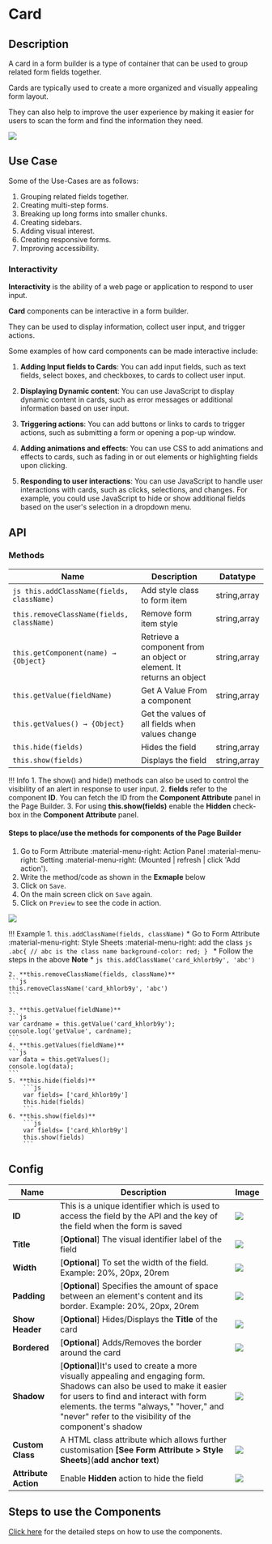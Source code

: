 # Card

## Description

A card in a form builder is a type of container that can be used to group related form fields together.

Cards are typically used to create a more organized and visually appealing form layout.

They can also help to improve the user experience by making it easier for users to scan the form and find the information they need.

<img src= "/apps/components/img/card.png">

## Use Case

Some of the Use-Cases are as follows:

1. Grouping related fields together.
2. Creating multi-step forms.
3. Breaking up long forms into smaller chunks.
4. Creating sidebars.
5. Adding visual interest.
6. Creating responsive forms.
7. Improving accessibility.

### Interactivity

**Interactivity** is the ability of a web page or application to respond to user input.

**Card** components can be interactive in a form builder.

They can be used to display information, collect user input, and trigger actions.

Some examples of how card components can be made interactive include:

1. **Adding Input fields to Cards**: You can add input fields, such as text fields, select boxes, and checkboxes, to cards to collect user input.

2. **Displaying Dynamic content**: You can use JavaScript to display dynamic content in cards, such as error messages or additional information based on user input.

3. **Triggering actions**: You can add buttons or links to cards to trigger actions, such as submitting a form or opening a pop-up window.

4. **Adding animations and effects**: You can use CSS to add animations and effects to cards, such as fading in or out elements or highlighting fields upon clicking.

5. **Responding to user interactions**: You can use JavaScript to handle user interactions with cards, such as clicks, selections, and changes. For example, you could use JavaScript to hide or show additional fields based on the user's selection in a dropdown menu.

## API

### Methods

| **Name**| **Description**|**Datatype**|
|----------------------|---------------------------------------------------------------------|-----|
|`js this.addClassName(fields, className)`|Add style class to form item|string,array|
|`this.removeClassName(fields, className)`|Remove form item style|string,array|
|`this.getComponent(name) → {Object}`|Retrieve a component from an object or element. It returns an object|string,array|
|`this.getValue(fieldName)`|Get A Value From a component|string,array|
|`this.getValues() → {Object}`|Get the values of all fields when values change|
|`this.hide(fields)`|Hides the field|string,array|
|`this.show(fields)`|Displays the field|string,array|

!!! Info
    1. The show() and hide() methods can also be used to control the visibility of an alert in response to user input.
    2. **fields** refer to the component **ID**. You can fetch the ID from the **Component Attribute** panel in the Page Builder.
    3. For using **this.show(fields)** enable the **Hidden** check-box in the **Component Attribute** panel.

#### Steps to place/use the methods for components of the Page Builder

1. Go to Form Attribute :material-menu-right: Action Panel :material-menu-right: Setting :material-menu-right: (Mounted | refresh | click 'Add action').
2. Write the method/code as shown in the **Exmaple** below
3. Click on `Save`.
4. On the main screen click on `Save` again.
5. Click on `Preview` to see the code in action.
<img src= "/apps/components/img/alert1.png">

!!! Example
    1. `this.addClassName(fields, className)`
       * Go to Form Attribute :material-menu-right: Style Sheets :material-menu-right: add the class
        ```js
        .abc{ // abc is the class name
        background-color: red;
        }
        ```
       * Follow the steps in the above **Note**
       * ```js
      this.addClassName('card_khlorb9y', 'abc')
      ```

    2. **this.removeClassName(fields, className)**
    ```js
    this.removeClassName('card_khlorb9y', 'abc')
    ```
    
    3. **this.getValue(fieldName)**
    ```js
    var cardname = this.getValue('card_khlorb9y');
    console.log('getValue', cardname);
    ```
    4. **this.getValues(fieldName)**
    ```js
    var data = this.getValues();
    console.log(data);
    ```
    5. **this.hide(fields)**
        ```js
        var fields= ['card_khlorb9y']
        this.hide(fields)
        ```
    6. **this.show(fields)**
        ```js
        var fields= ['card_khlorb9y']
        this.show(fields)
        ```

## Config

| **Name**|**Description**|**Image**|
|---------------|----------------------------------------------------------------------------------------------------------------------------------------|----|
|**ID**| This is a unique identifier which is used to access the field by the API and the key of the field when the form is saved|<img src= "/apps/components/img/input_id.png">|
|**Title**| [**Optional**] The visual identifier label of the field|<img src= "/apps/components/img/alert_title2.png">|
|**Width**| [**Optional**] To set the width of the field. Example: 20%, 20px, 20rem|<img src= "/apps/components/img/input_width.png">|
|**Padding**| [**Optional**] Specifies the amount of space between an element's content and its border. Example: 20%, 20px, 20rem|<img src= "/apps/components/img/card_padding.png">
|**Show Header**| [**Optional**] Hides/Displays the **Title** of the card|<img src= "/apps/components/img/card_showheader.png">
|**Bordered**| [**Optional**] Adds/Removes the border around the card|<img src= "/apps/components/img/card_bordered.png">
|**Shadow**| [**Optional**]It's used to create a more visually appealing and engaging form. Shadows can also be used to make it easier for users to find and interact with form elements.  the terms "always," "hover," and "never" refer to the visibility of the component's shadow|<img src= "/apps/components/img/card_shadow.png">
|**Custom Class**| A HTML class attribute which allows further customisation **[See Form Attribute > Style Sheets**](**add anchor text**)|<img src= "/apps/components/img/input_customclass.png">|
|**Attribute Action**|Enable **Hidden** action to hide the field|<img src= "/apps/components/img/alert_arrtibuteaction.png">|

## Steps to use the Components

<a href="https://bani-appsection--connexcs-docs.netlify.app/apps/page-builder/#steps-to-use-components-in-the-page-builder" target="_blank">Click here</a> for the detailed steps on how to use the components.
